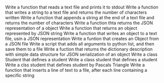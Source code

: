 Write a function that reads a text file and prints it to stdout
Write a function that writes a string to a text file and returns
 the number of characters written
Write a function that appends a string at the end of a text file and returns the number of characters
Write a function thta returns the JSON representation of a object
Write a function that returns an object represented by JSON string
Write a function that writes an object to a text file, usin a JSON representation
Write a funtion that creates an Object from a JSON file
Write a script that adds all arguments to python list, and then save them to a file
Write a fuction that returns the dictionary description with simple data structure for JSON serialization of an object
Write a class Student that defines a student
Write a class student that defines a student
Write a clss student that defines student by
Pascals Triangle
Write a function that inserts a line of text to a file, after each line containing a specific string

